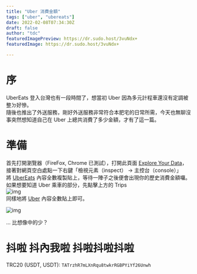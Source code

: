 ```yaml
---
title: "Uber 消費金額"
tags: ["uber", "ubereats"]
date: 2022-02-08T07:34:30Z
draft: false
author: "tdc"
featuredImagePreview: https://dr.sudo.host/3vuNdx+
featuredImage: https://dr.sudo.host/3vuNdx+

---
```


# 序 
UberEats 登入台灣也有一段時間了，想當初 Uber 因為多元計程車還沒有定調被整ㄉ好慘。  
隨後也推出了外送服務，剛好外送服務非常符合本肥宅的日常所需，今天也無聊沒事突然想知道自己在 Uber 上總共消費了多少金額，才有了這一篇。

# 準備
首先打開瀏覽器（FireFox, Chrome 已測試），打開此頁面 [Explore Your Data](https://myprivacy.uber.com/privacy/exploreyourdata/orders
)，接著對網頁空白處點一下右鍵「檢視元素（inspect） -> 主控台（console）」  
將 [UberEats](https://raw.githubusercontent.com/tasi788/UberEatsOrder/main/index.js) 內容全數複製貼上，等待一陣子之後便會出現你的歷史消費金額囉。  
如果想要知道 Uber 乘車的部分，先點擊上方的 Trips  
![img](https://dr.sudo.host/D1xWtu+)  
同樣地將 [Uber](https://raw.githubusercontent.com/tasi788/UberEatsOrder/main/ride.js) 內容全數貼上即可。

![img](https://dr.sudo.host/rCynrs+)

... 比想像中的少？


# 抖啦 抖內我啦 抖啦抖啦抖啦
TRC20 (USDT, USDT): `TATrzhR7mLXnRqu8twkrRGBPYiYf26Unwh`